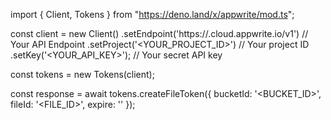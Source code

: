 import { Client, Tokens } from "https://deno.land/x/appwrite/mod.ts";

const client = new Client()
    .setEndpoint('https://<REGION>.cloud.appwrite.io/v1') // Your API Endpoint
    .setProject('<YOUR_PROJECT_ID>') // Your project ID
    .setKey('<YOUR_API_KEY>'); // Your secret API key

const tokens = new Tokens(client);

const response = await tokens.createFileToken({
    bucketId: '<BUCKET_ID>',
    fileId: '<FILE_ID>',
    expire: ''
});
